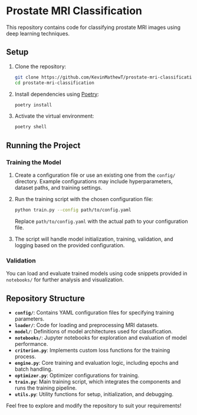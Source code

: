 # Prostate MRI Classification

This repository contains code for classifying prostate MRI images using deep learning techniques.

## Setup

1. Clone the repository:
   ```bash
   git clone https://github.com/KevinMathewT/prostate-mri-classification.git
   cd prostate-mri-classification
   ```

2. Install dependencies using [Poetry](https://python-poetry.org/):
   ```bash
   poetry install
   ```

3. Activate the virtual environment:
   ```bash
   poetry shell
   ```

## Running the Project

### Training the Model
1. Create a configuration file or use an existing one from the `config/` directory. Example configurations may include hyperparameters, dataset paths, and training settings.
2. Run the training script with the chosen configuration file:
   ```bash
   python train.py --config path/to/config.yaml
   ```

   Replace `path/to/config.yaml` with the actual path to your configuration file.

3. The script will handle model initialization, training, validation, and logging based on the provided configuration.

### Validation
You can load and evaluate trained models using code snippets provided in `notebooks/` for further analysis and visualization.

## Repository Structure

- **`config/`**: Contains YAML configuration files for specifying training parameters.
- **`loader/`**: Code for loading and preprocessing MRI datasets.
- **`model/`**: Definitions of model architectures used for classification.
- **`notebooks/`**: Jupyter notebooks for exploration and evaluation of model performance.
- **`criterion.py`**: Implements custom loss functions for the training process.
- **`engine.py`**: Core training and evaluation logic, including epochs and batch handling.
- **`optimizer.py`**: Optimizer configurations for training.
- **`train.py`**: Main training script, which integrates the components and runs the training pipeline.
- **`utils.py`**: Utility functions for setup, initialization, and debugging.

Feel free to explore and modify the repository to suit your requirements!
